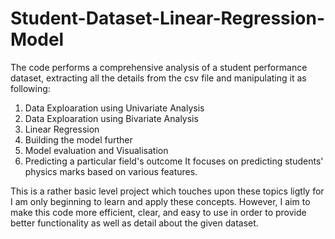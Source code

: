 # Student-Dataset-Linear-Regression-Model

The code performs a comprehensive analysis of a student performance dataset, extracting all the details from the csv file and manipulating it as following:
1. Data Exploaration using Univariate Analysis
2. Data Exploaration using Bivariate Analysis
3. Linear Regression
4. Building the model further
5. Model evaluation and Visualisation
6. Predicting a particular field's outcome
It focuses on predicting students' physics marks based on various features.

This is a rather basic level project which touches upon these topics ligtly for I am only beginning to learn and apply these concepts. However, I aim to make this code more efficient, clear, and easy to use in order to provide better functionality as well as detail about the given dataset.
